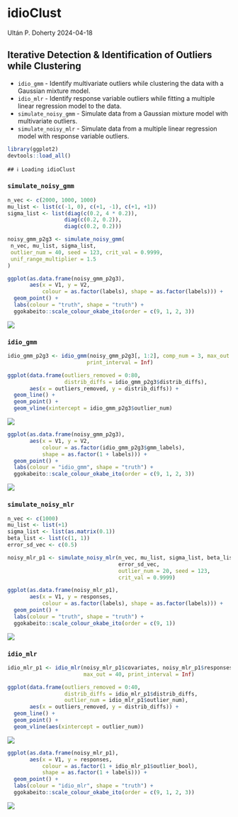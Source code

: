 idioClust
================
Ultán P. Doherty
2024-04-18

## Iterative Detection & Identification of Outliers while Clustering

- `idio_gmm` - Identify multivariate outliers while clustering the data
  with a Gaussian mixture model.
- `idio_mlr` - Identify response variable outliers while fitting a
  multiple linear regression model to the data.
- `simulate_noisy_gmm` - Simulate data from a Gaussian mixture model
  with multivariate outliers.
- `simulate_noisy_mlr` - Simulate data from a multiple linear regression
  model with response variable outliers.

``` r
library(ggplot2)
devtools::load_all()
```

    ## ℹ Loading idioClust

### `simulate_noisy_gmm`

``` r
n_vec <- c(2000, 1000, 1000)
mu_list <- list(c(-1, 0), c(+1, -1), c(+1, +1))
sigma_list <- list(diag(c(0.2, 4 * 0.2)),
                  diag(c(0.2, 0.2)),
                  diag(c(0.2, 0.2)))

noisy_gmm_p2g3 <- simulate_noisy_gmm(
 n_vec, mu_list, sigma_list,
 outlier_num = 40, seed = 123, crit_val = 0.9999,
 unif_range_multiplier = 1.5
)
```

``` r
ggplot(as.data.frame(noisy_gmm_p2g3),
       aes(x = V1, y = V2,
           colour = as.factor(labels), shape = as.factor(labels))) +
  geom_point() +
  labs(colour = "truth", shape = "truth") +
  ggokabeito::scale_colour_okabe_ito(order = c(9, 1, 2, 3))
```

![](README_files/figure-gfm/unnamed-chunk-3-1.png)<!-- -->

### `idio_gmm`

``` r
idio_gmm_p2g3 <- idio_gmm(noisy_gmm_p2g3[, 1:2], comp_num = 3, max_out = 80,
                         print_interval = Inf)
```

``` r
ggplot(data.frame(outliers_removed = 0:80, 
                  distrib_diffs = idio_gmm_p2g3$distrib_diffs),
       aes(x = outliers_removed, y = distrib_diffs)) +
  geom_line() +
  geom_point() +
  geom_vline(xintercept = idio_gmm_p2g3$outlier_num)
```

![](README_files/figure-gfm/unnamed-chunk-5-1.png)<!-- -->

``` r
ggplot(as.data.frame(noisy_gmm_p2g3),
       aes(x = V1, y = V2,
           colour = as.factor(idio_gmm_p2g3$gmm_labels),
           shape = as.factor(1 + labels))) +
  geom_point() +
  labs(colour = "idio_gmm", shape = "truth") +
  ggokabeito::scale_colour_okabe_ito(order = c(9, 1, 2, 3))
```

![](README_files/figure-gfm/unnamed-chunk-6-1.png)<!-- -->

### `simulate_noisy_mlr`

``` r
n_vec <- c(1000)
mu_list <- list(+1)
sigma_list <- list(as.matrix(0.1))
beta_list <- list(c(1, 1))
error_sd_vec <- c(0.5)

noisy_mlr_p1 <- simulate_noisy_mlr(n_vec, mu_list, sigma_list, beta_list,
                                   error_sd_vec,
                                   outlier_num = 20, seed = 123,
                                   crit_val = 0.9999)
```

``` r
ggplot(as.data.frame(noisy_mlr_p1),
       aes(x = V1, y = responses,
           colour = as.factor(labels), shape = as.factor(labels))) +
  geom_point() +
  labs(colour = "truth", shape = "truth") +
  ggokabeito::scale_colour_okabe_ito(order = c(9, 1))
```

![](README_files/figure-gfm/unnamed-chunk-8-1.png)<!-- -->

### `idio_mlr`

``` r
idio_mlr_p1 <- idio_mlr(noisy_mlr_p1$covariates, noisy_mlr_p1$responses,
                        max_out = 40, print_interval = Inf)
```

``` r
ggplot(data.frame(outliers_removed = 0:40,
                  distrib_diffs = idio_mlr_p1$distrib_diffs,
                  outlier_num = idio_mlr_p1$outlier_num),
       aes(x = outliers_removed, y = distrib_diffs)) +
  geom_line() +
  geom_point() +
  geom_vline(aes(xintercept = outlier_num))
```

![](README_files/figure-gfm/unnamed-chunk-10-1.png)<!-- -->

``` r
ggplot(as.data.frame(noisy_mlr_p1),
       aes(x = V1, y = responses,
           colour = as.factor(1 + idio_mlr_p1$outlier_bool),
           shape = as.factor(1 + labels))) +
  geom_point() +
  labs(colour = "idio_mlr", shape = "truth") +
  ggokabeito::scale_colour_okabe_ito(order = c(9, 1, 2, 3))
```

![](README_files/figure-gfm/unnamed-chunk-11-1.png)<!-- -->
